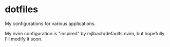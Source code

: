 # dotfiles
My configurations for various applications.

My nvim configuration is "inspired" by mjlbach/defaults.nvim, but hopefully I'll modify it soon.
